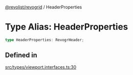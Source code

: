 [@revolist/revogrid](README.md) / HeaderProperties

# Type Alias: HeaderProperties

```ts
type HeaderProperties: RevogrHeader;
```

## Defined in

[src/types/viewport.interfaces.ts:30](https://github.com/revolist/revogrid/blob/825821baadfa2debcf4d39f08d4e13cf00eca4b8/src/types/viewport.interfaces.ts#L30)
